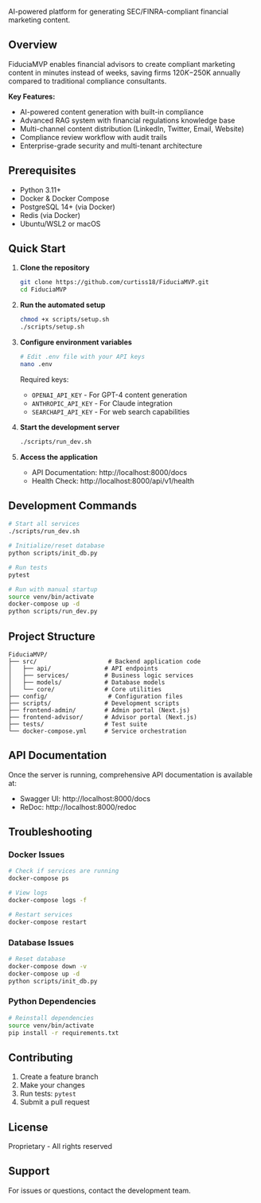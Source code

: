 AI-powered platform for generating SEC/FINRA-compliant financial marketing content.

## Overview

FiduciaMVP enables financial advisors to create compliant marketing content in minutes instead of weeks, saving firms $120K-$250K annually compared to traditional compliance consultants.

**Key Features:**
- AI-powered content generation with built-in compliance
- Advanced RAG system with financial regulations knowledge base
- Multi-channel content distribution (LinkedIn, Twitter, Email, Website)
- Compliance review workflow with audit trails
- Enterprise-grade security and multi-tenant architecture

## Prerequisites

- Python 3.11+
- Docker & Docker Compose
- PostgreSQL 14+ (via Docker)
- Redis (via Docker)
- Ubuntu/WSL2 or macOS

## Quick Start

1. **Clone the repository**
   ```bash
   git clone https://github.com/curtiss18/FiduciaMVP.git
   cd FiduciaMVP
   ```

2. **Run the automated setup**
   ```bash
   chmod +x scripts/setup.sh
   ./scripts/setup.sh
   ```

3. **Configure environment variables**
   ```bash
   # Edit .env file with your API keys
   nano .env
   ```
   
   Required keys:
   - `OPENAI_API_KEY` - For GPT-4 content generation
   - `ANTHROPIC_API_KEY` - For Claude integration
   - `SEARCHAPI_API_KEY` - For web search capabilities

4. **Start the development server**
   ```bash
   ./scripts/run_dev.sh
   ```

5. **Access the application**
   - API Documentation: http://localhost:8000/docs
   - Health Check: http://localhost:8000/api/v1/health

## Development Commands

```bash
# Start all services
./scripts/run_dev.sh

# Initialize/reset database
python scripts/init_db.py

# Run tests
pytest

# Run with manual startup
source venv/bin/activate
docker-compose up -d
python scripts/run_dev.py
```

## Project Structure

```
FiduciaMVP/
├── src/                    # Backend application code
│   ├── api/               # API endpoints
│   ├── services/          # Business logic services
│   ├── models/            # Database models
│   └── core/              # Core utilities
├── config/                 # Configuration files
├── scripts/               # Development scripts
├── frontend-admin/        # Admin portal (Next.js)
├── frontend-advisor/      # Advisor portal (Next.js)
├── tests/                 # Test suite
└── docker-compose.yml     # Service orchestration
```

## API Documentation

Once the server is running, comprehensive API documentation is available at:
- Swagger UI: http://localhost:8000/docs
- ReDoc: http://localhost:8000/redoc

## Troubleshooting

### Docker Issues
```bash
# Check if services are running
docker-compose ps

# View logs
docker-compose logs -f

# Restart services
docker-compose restart
```

### Database Issues
```bash
# Reset database
docker-compose down -v
docker-compose up -d
python scripts/init_db.py
```

### Python Dependencies
```bash
# Reinstall dependencies
source venv/bin/activate
pip install -r requirements.txt
```

## Contributing

1. Create a feature branch
2. Make your changes
3. Run tests: `pytest`
4. Submit a pull request

## License

Proprietary - All rights reserved

## Support

For issues or questions, contact the development team.